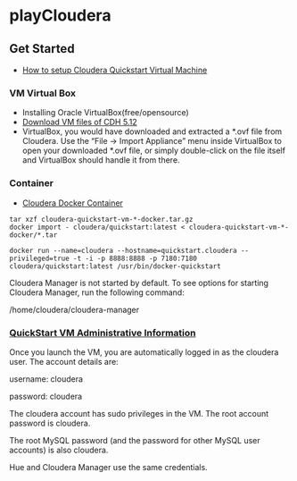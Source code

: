 # playCloudera

## Get Started
- [How to setup Cloudera Quickstart Virtual Machine](https://community.cloudera.com/t5/Hadoop-101-Training-Quickstart/How-to-setup-Cloudera-Quickstart-Virtual-Machine/ta-p/35056)
### VM Virtual Box
- Installing Oracle VirtualBox(free/opensource)
- [Download VM files of CDH 5.12](https://www.cloudera.com/downloads/quickstart_vms/5-12.html)
- VirtualBox, you would have downloaded and extracted a *.ovf file from Cloudera. Use the “File -> Import Appliance” menu inside VirtualBox to open your downloaded *.ovf file, or simply double-click on the file itself and VirtualBox should handle it from there.

### Container
- [Cloudera Docker Container](https://www.cloudera.com/documentation/enterprise/5-6-x/topics/quickstart_docker_container.html)
```
tar xzf cloudera-quickstart-vm-*-docker.tar.gz
docker import - cloudera/quickstart:latest < cloudera-quickstart-vm-*-docker/*.tar
```

```
docker run --name=cloudera --hostname=quickstart.cloudera --privileged=true -t -i -p 8888:8888 -p 7180:7180 cloudera/quickstart:latest /usr/bin/docker-quickstart
```
Cloudera Manager is not started by default. To see options for starting Cloudera Manager, run the following command:

/home/cloudera/cloudera-manager

### [QuickStart VM Administrative Information](https://www.cloudera.com/documentation/enterprise/5-7-x/topics/quickstart_vm_administrative_information.html#xd_583c10bfdbd326ba-3ca24a24-13d80143249--7f88)
Once you launch the VM, you are automatically logged in as the cloudera user. The account details are:

username: cloudera

password: cloudera

The cloudera account has sudo privileges in the VM. The root account password is cloudera.

The root MySQL password (and the password for other MySQL user accounts) is also cloudera.

Hue and Cloudera Manager use the same credentials.

